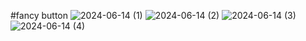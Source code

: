 #fancy button
![2024-06-14 (1)](https://github.com/Komallamba17/Fancy-Css-Button-Hover/assets/86696105/3076ae28-3032-4ec0-a444-4514247a9988)  ![2024-06-14 (2)](https://github.com/Komallamba17/Fancy-Css-Button-Hover/assets/86696105/66fda834-ed5a-4527-bec3-302194ef61fe)
![2024-06-14 (3)](https://github.com/Komallamba17/Fancy-Css-Button-Hover/assets/86696105/af059d0c-ea4f-4173-8b16-af689330412f)  ![2024-06-14 (4)](https://github.com/Komallamba17/Fancy-Css-Button-Hover/assets/86696105/2c536c70-c6c9-43df-8ed9-9acf1eefe9e6)
